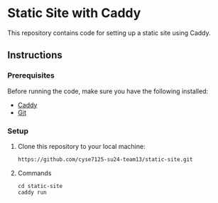 # Static Site with Caddy

This repository contains code for setting up a static site using Caddy.

## Instructions

### Prerequisites

Before running the code, make sure you have the following installed:

- [Caddy](https://caddyserver.com/)
- [Git](https://git-scm.com/)

### Setup

1. Clone this repository to your local machine:

   ```bash
   https://github.com/cyse7125-su24-team13/static-site.git

2. Commands
   ```
   cd static-site
   caddy run

